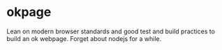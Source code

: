 # okpage
Lean on modern browser standards and good test and build practices to build an ok webpage. Forget about nodejs for a while.
